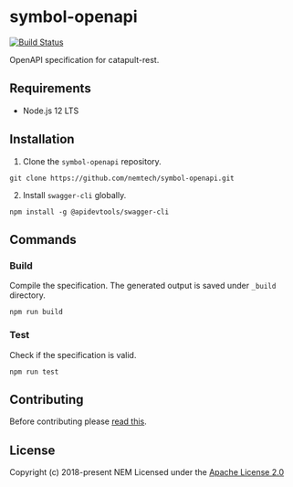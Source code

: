 # symbol-openapi

[![Build Status](https://travis-ci.com/nemtech/symbol-openapi.svg?branch=master)](https://travis-ci.com/nemtech/symbol-openapi)

OpenAPI specification for catapult-rest.

## Requirements

* Node.js 12 LTS

## Installation

1. Clone the ``symbol-openapi`` repository.
```
git clone https://github.com/nemtech/symbol-openapi.git
```

2. Install ``swagger-cli`` globally.

```
npm install -g @apidevtools/swagger-cli
```

## Commands

### Build

Compile the specification.
The generated output is saved under ``_build`` directory.

```
npm run build
```

### Test

Check if the specification is valid. 

```
npm run test
```

## Contributing

Before contributing please [read this](CONTRIBUTING.md).

## License

Copyright (c) 2018-present NEM 
Licensed under the [Apache License 2.0](https://github.com/nemtech/nem2-docs/blob/master/LICENSE)
